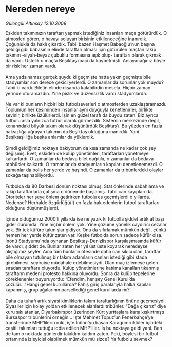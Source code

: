 # Nereden nereye

*Gülengül Altınsay 12.10.2009*

<div class="taraf_structure_2col_1zq">
<div class="margen_n">



 <p>Eskiden takımınızın taraftarı yapmak istediğiniz insanları maça götürürdük. O atmosferi gören, o havayı soluyan birisinin etkileneceğine inanırdık. Çoğunlukla da haklı çıkardık. Tabii bazen Haşmet Babaoğlu’nun başına geldiği gibi babasının elinde taraftarı olması için götürülen maçtan rakip takımın -siyah-beyaz çubuklu formasına aşık olup- taraftarı olarak çıkmak da vardı. Üstelik o maçta Beşiktaş maçı da kaybetmişti. Anlayacağınız böyle bir risk her zaman vardı. <br/><br/>Ama yadsınamaz gerçek şuydu ki geçmişte hatta yakın geçmişte bile stadyumlar son derece çekici yerlerdi. O zamanlar da sorunlar yok muydu? Tabii ki vardı. Biletin elinde dışarıda kalabilirdin mesela. Hiçbir zaman yerinde oturamazdın. Yine pislik ve düzensizlik vardı stadyumlarda. <br/><br/>Ne var ki bunların hiçbiri biz futbolseverleri o atmosferden uzaklaştıramazdı. Toplumun her kesiminden insanlar aynı duyguyla kenetlenirler, birlikte sevinir, birlikte üzülürlerdi. İşin en güzel tarafı da buydu zaten. Biz ayrıca futbolu asla yalnızca futbol olarak görmezdik. Sistemin merkezinde değil, kenarındaki büyük takım olarak düşünürdük Beşiktaş’ı. Bu yüzden en fazla haksızlığa uğrayan takımın da Beşiktaş olduğuna inanırdık. Yani Beşiktaşlılığa başka anlamlar da yüklerdik. <br/><br/>Şimdi geldiğimiz noktaya bakıyorum da kısa zamanda ne kadar çok şey değişmiş. Evet, eskiden de kulüp yönetimleri, taraftarları yönetmeye kalkarlardı. O zamanlar da bedava bilet dağıtılır, o zamanlar da bedava otobüsler kalkardı. O zamanlar da stadyumların kapıları denetlenemezdi. O zamanlar da polis her yerde ve haşindi. O zamanlar da tribünlerdeki olaylar sokağa taşınabiliyordu. <br/><br/>Futbolda da 80 Darbesi dönüm noktası olmuş. Stat önlerinde sabahlama ve rakip taraftarlarla çatışma o dönemde başlamış. Tabii can kayıpları da. Otoriteler her şeye önlem getirirken futbolu es geçmişlerdi o yıllarda. Nedense? Herhalde özgürlüğü(!) en fazla hak edenlerin futbol taraftarları olduğunu düşünmüşlerdi. <br/><br/>İçinde olduğumuz 2000’li yıllarda ise ne yazık ki futbolla şiddet artık at başı gider durumda. Yine hiçbir önlem yok. Yine çözüme yönelik caydırıcı cezalar yok. Bir tek küfüre takmışlar gidiyor. Onu da sıfırlamak mümkün değil, çünkü hemen her yerde küfür zaten var. Keşke futbolda sorun sadece küfür olsa. İnönü Stadyumu'nda oynanan Beşiktaş-Denizlispor karşılaşmasında küfür de vardı, şiddet de. Bunlar zaten her yıl üst üste koyarak neredeyse alıştığımız şeyler. Ama tüm bunların ötesinde daha can sıkıcı olan, taraftar bile olmayan tutulmuş bir takım adamların canları istediği gibi stada girebilmesi, seyirciye müdahale edebilmesiydi. Olan maç izlemeye gelen sıradan taraftara oluyordu. Kulüp yönetimlerine katılma kanalları tıkanmış taraftarın medeni protesto hakkına oluyordu. Sonra da kulüp tepelerine çöreklenenler buyuruyordu: “Efendim, her şey Genel Kurul’da çözülür..."Hangi genel kurullarda? Fahiş giriş paralarıyla halka kapıları kapanmış, grup ağalarının parsellediği genel kurullarda mı? <br/><br/>Daha da tuhafı artık siyasi kimliklerin takım taraftarlığının önüne geçmesiydi. Siyasiler için kolay yoldan etkilenecek alanlardı tribünler. “Dağa çıkarız” diye kuru sıkı atanlar, Diyarbakırspor üzerinden Kürt yurttaşlara karşı kışkırtmıştı Bursaspor tribünlerini örneğin… İşte Mehmet Topuz’un Fenerbahçe’ye transferinde MHP’lilerin rolü, işte İnönü’yü basan Karagümrüklüler içindeki çeşitli takımları tuttuğu iddia edilen MHP’liler. İş bu noktaya geldi yani. Ben de tam o noktada günlerdir takıldım kaldım zaten. Peki, böylesi bir futbol ortamında izleyicisi olabilmek mümkün mü sizce? Ya futbolu sevmek?</p>
<br/>
<br/>
<br/>



<br/>


<div id="taraf_not">
</div>

</div>


</div>
